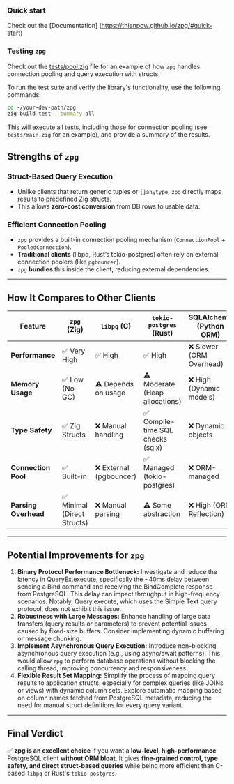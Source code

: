 ### Quick start

Check out the [Documentation]
(https://thienpow.github.io/zpg/#quick-start)

### Testing `zpg`

Check out the [tests/pool.zig](https://github.com/thienpow/zpg/blob/main/tests/pool.zig) file for an example of how `zpg` handles connection pooling and query execution with structs.

To run the test suite and verify the library's functionality, use the following commands:

```bash
cd ~/your-dev-path/zpg
zig build test --summary all
```

This will execute all tests, including those for connection pooling (see `tests/main.zig` for an example), and provide a summary of the results.

## Strengths of `zpg`

### **Struct-Based Query Execution**
- Unlike clients that return generic tuples or `[]anytype`, `zpg` directly maps results to predefined Zig structs.
- This allows **zero-cost conversion** from DB rows to usable data.

### **Efficient Connection Pooling**
- `zpg` provides a built-in connection pooling mechanism (`ConnectionPool` + `PooledConnection`).
- **Traditional clients** (libpq, Rust’s tokio-postgres) often rely on external connection poolers (like `pgbouncer`).
- `zpg` **bundles** this inside the client, reducing external dependencies.

---

## **How It Compares to Other Clients**

| Feature            | `zpg` (Zig)  | `libpq` (C) | `tokio-postgres` (Rust) | SQLAlchemy (Python ORM) |
|--------------------|-------------|-------------|-------------------------|-------------------------|
| **Performance**   | ✅ Very High | ✅ High | ✅ High | ❌ Slower (ORM Overhead) |
| **Memory Usage**  | ✅ Low (No GC) | ⚠️ Depends on usage | ⚠️ Moderate (Heap allocations) | ❌ High (Dynamic models) |
| **Type Safety**   | ✅ Zig Structs | ❌ Manual handling | ✅ Compile-time SQL checks (sqlx) | ❌ Dynamic objects |
| **Connection Pool** | ✅ Built-in | ❌ External (pgbouncer) | ✅ Managed (tokio-postgres) | ❌ ORM-managed |
| **Parsing Overhead** | ✅ Minimal (Direct Structs) | ❌ Manual parsing | ⚠️ Some abstraction | ❌ High (ORM Reflection) |

---

## **Potential Improvements for `zpg`**

1.  **Binary Protocol Performance Bottleneck:** Investigate and reduce the latency in QueryEx.execute, specifically the ~40ms delay between sending a Bind command and receiving the BindComplete response from PostgreSQL. This delay can impact throughput in high-frequency scenarios. Notably, Query.execute, which uses the Simple Text query protocol, does not exhibit this issue.
2.  **Robustness with Large Messages:** Enhance handling of large data transfers (query results or parameters) to prevent potential issues caused by fixed-size buffers. Consider implementing dynamic buffering or message chunking.
3.  **Implement Asynchronous Query Execution:** Introduce non-blocking, asynchronous query execution (e.g., using async/await patterns). This would allow `zpg` to perform database operations without blocking the calling thread, improving concurrency and responsiveness.
4.  **Flexible Result Set Mapping:** Simplify the process of mapping query results to application structs, especially for complex queries (like JOINs or views) with dynamic column sets. Explore automatic mapping based on column names fetched from PostgreSQL metadata, reducing the need for manual struct definitions for every query variant.

---

## **Final Verdict**
✅ **zpg is an excellent choice** if you want a **low-level, high-performance** PostgreSQL client **without ORM bloat**. It gives **fine-grained control, type safety, and direct struct-based queries** while being more efficient than C-based `libpq` or Rust's `tokio-postgres`.

